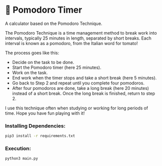 
# 🍅  Pomodoro Timer

A calculator based on the Pomodoro Technique. 

The Pomodoro Technique is a time management method to break work into intervals, typically 25 minutes in length, separated by short breaks. Each interval is known as a pomodoro, from the Italian word for tomato!

The process goes like this:
- Decide on the task to be done.
- Start the Pomodoro timer (here 25 minutes).
- Work on the task.
- End work when the timer stops and take a short break (here 5 minutes).
- Go back to Step 2 and repeat until you complete four pomodoros.
- After four pomodoros are done, take a long break (here 20 minutes) instead of a short break. Once the long break is finished, return to step 2.

I use this technique often when studying or working for long periods of time. Hope you have fun playing with it!

### Installing Dependencies:
```bash
pip3 install -r requirements.txt
```

### Execution:
```bash
python3 main.py
```

